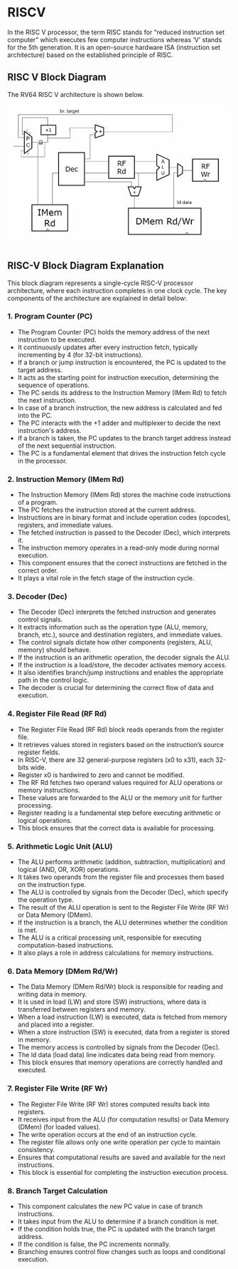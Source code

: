 #  RISCV 

In the RISC V processor, the term RISC stands for “reduced instruction set computer” which executes few computer instructions whereas ‘V’ stands for the 5th generation. It is an open-source hardware ISA (instruction set architecture) based on the established principle of RISC.


## RISC V Block Diagram
The RV64 RISC V architecture is shown below. 

![riscv_blockdiagram](././images/riscv_architecture.png)

## RISC-V Block Diagram Explanation
This block diagram represents a single-cycle RISC-V processor architecture, where each instruction completes in one clock cycle. The key components of the architecture are explained in detail below:

### 1. Program Counter (PC)
- The Program Counter (PC) holds the memory address of the next instruction to be executed.
- It continuously updates after every instruction fetch, typically incrementing by 4 (for 32-bit instructions).
- If a branch or jump instruction is encountered, the PC is updated to the target address.
- It acts as the starting point for instruction execution, determining the sequence of operations.
- The PC sends its address to the Instruction Memory (IMem Rd) to fetch the next instruction.
- In case of a branch instruction, the new address is calculated and fed into the PC.
- The PC interacts with the +1 adder and multiplexer to decide the next instruction's address.
- If a branch is taken, the PC updates to the branch target address instead of the next sequential instruction.
- The PC is a fundamental element that drives the instruction fetch cycle in the processor.

  
### 2. Instruction Memory (IMem Rd)
- The Instruction Memory (IMem Rd) stores the machine code instructions of a program.
- The PC fetches the instruction stored at the current address.
- Instructions are in binary format and include operation codes (opcodes), registers, and immediate values.
- The fetched instruction is passed to the Decoder (Dec), which interprets it.
- The instruction memory operates in a read-only mode during normal execution.
- This component ensures that the correct instructions are fetched in the correct order.
- It plays a vital role in the fetch stage of the instruction cycle.
### 3. Decoder (Dec)
- The Decoder (Dec) interprets the fetched instruction and generates control signals.
- It extracts information such as the operation type (ALU, memory, branch, etc.), source and destination registers, and immediate values.
- The control signals dictate how other components (registers, ALU, memory) should behave.
- If the instruction is an arithmetic operation, the decoder signals the ALU.
- If the instruction is a load/store, the decoder activates memory access.
- It also identifies branch/jump instructions and enables the appropriate path in the control logic.
- The decoder is crucial for determining the correct flow of data and execution.
### 4. Register File Read (RF Rd)
- The Register File Read (RF Rd) block reads operands from the register file.
- It retrieves values stored in registers based on the instruction’s source register fields.
- In RISC-V, there are 32 general-purpose registers (x0 to x31), each 32-bits wide.
- Register x0 is hardwired to zero and cannot be modified.
- The RF Rd fetches two operand values required for ALU operations or memory instructions.
- These values are forwarded to the ALU or the memory unit for further processing.
- Register reading is a fundamental step before executing arithmetic or logical operations.
- This block ensures that the correct data is available for processing.
### 5. Arithmetic Logic Unit (ALU)
- The ALU performs arithmetic (addition, subtraction, multiplication) and logical (AND, OR, XOR) operations.
- It takes two operands from the register file and processes them based on the instruction type.
- The ALU is controlled by signals from the Decoder (Dec), which specify the operation type.
- The result of the ALU operation is sent to the Register File Write (RF Wr) or Data Memory (DMem).
- If the instruction is a branch, the ALU determines whether the condition is met.
- The ALU is a critical processing unit, responsible for executing computation-based instructions.
- It also plays a role in address calculations for memory instructions.
### 6. Data Memory (DMem Rd/Wr)
- The Data Memory (DMem Rd/Wr) block is responsible for reading and writing data in memory.
- It is used in load (LW) and store (SW) instructions, where data is transferred between registers and memory.
- When a load instruction (LW) is executed, data is fetched from memory and placed into a register.
- When a store instruction (SW) is executed, data from a register is stored in memory.
- The memory access is controlled by signals from the Decoder (Dec).
- The ld data (load data) line indicates data being read from memory.
- This block ensures that memory operations are correctly handled and executed.
### 7. Register File Write (RF Wr)
- The Register File Write (RF Wr) stores computed results back into registers.
- It receives input from the ALU (for computation results) or Data Memory (DMem) (for loaded values).
- The write operation occurs at the end of an instruction cycle.
- The register file allows only one write operation per cycle to maintain consistency.
- Ensures that computational results are saved and available for the next instructions.
- This block is essential for completing the instruction execution process.
### 8. Branch Target Calculation
- This component calculates the new PC value in case of branch instructions.
- It takes input from the ALU to determine if a branch condition is met.
- If the condition holds true, the PC is updated with the branch target address.
- If the condition is false, the PC increments normally.
- Branching ensures control flow changes such as loops and conditional execution.


